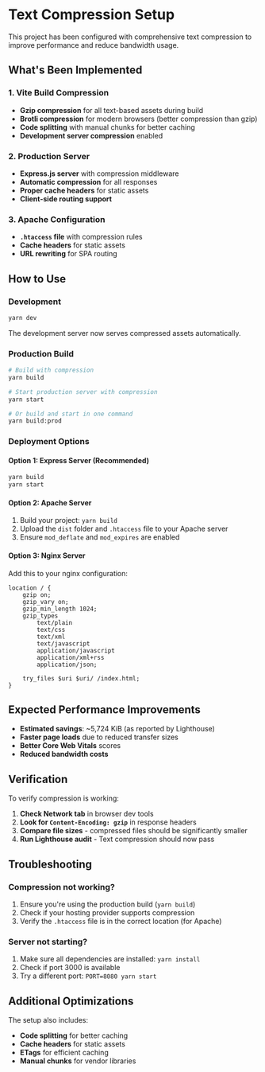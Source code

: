 # Text Compression Setup

This project has been configured with comprehensive text compression to improve performance and reduce bandwidth usage.

## What's Been Implemented

### 1. Vite Build Compression
- **Gzip compression** for all text-based assets during build
- **Brotli compression** for modern browsers (better compression than gzip)
- **Code splitting** with manual chunks for better caching
- **Development server compression** enabled

### 2. Production Server
- **Express.js server** with compression middleware
- **Automatic compression** for all responses
- **Proper cache headers** for static assets
- **Client-side routing support**

### 3. Apache Configuration
- **`.htaccess` file** with compression rules
- **Cache headers** for static assets
- **URL rewriting** for SPA routing

## How to Use

### Development
```bash
yarn dev
```
The development server now serves compressed assets automatically.

### Production Build
```bash
# Build with compression
yarn build

# Start production server with compression
yarn start

# Or build and start in one command
yarn build:prod
```

### Deployment Options

#### Option 1: Express Server (Recommended)
```bash
yarn build
yarn start
```

#### Option 2: Apache Server
1. Build your project: `yarn build`
2. Upload the `dist` folder and `.htaccess` file to your Apache server
3. Ensure `mod_deflate` and `mod_expires` are enabled

#### Option 3: Nginx Server
Add this to your nginx configuration:
```nginx
location / {
    gzip on;
    gzip_vary on;
    gzip_min_length 1024;
    gzip_types
        text/plain
        text/css
        text/xml
        text/javascript
        application/javascript
        application/xml+rss
        application/json;
    
    try_files $uri $uri/ /index.html;
}
```

## Expected Performance Improvements

- **Estimated savings**: ~5,724 KiB (as reported by Lighthouse)
- **Faster page loads** due to reduced transfer sizes
- **Better Core Web Vitals** scores
- **Reduced bandwidth costs**

## Verification

To verify compression is working:

1. **Check Network tab** in browser dev tools
2. **Look for `Content-Encoding: gzip`** in response headers
3. **Compare file sizes** - compressed files should be significantly smaller
4. **Run Lighthouse audit** - Text compression should now pass

## Troubleshooting

### Compression not working?
1. Ensure you're using the production build (`yarn build`)
2. Check if your hosting provider supports compression
3. Verify the `.htaccess` file is in the correct location (for Apache)

### Server not starting?
1. Make sure all dependencies are installed: `yarn install`
2. Check if port 3000 is available
3. Try a different port: `PORT=8080 yarn start`

## Additional Optimizations

The setup also includes:
- **Code splitting** for better caching
- **Cache headers** for static assets
- **ETags** for efficient caching
- **Manual chunks** for vendor libraries 